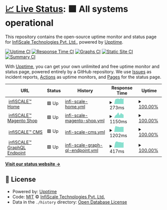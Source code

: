 # [📈 Live Status](https://demo.upptime.js.org): <!--live status--> **🟩 All systems operational**

This repository contains the open-source uptime monitor and status page for [InfiScale Technologies Pvt. Ltd.](https://infiscale.io), powered by [Upptime](https://github.com/upptime/upptime).

[![Uptime CI](https://github.com/infiSCALE/upptime/workflows/Uptime%20CI/badge.svg)](https://github.com/infiSCALE/upptime/actions?query=workflow%3A%22Uptime+CI%22)
[![Response Time CI](https://github.com/infiSCALE/upptime/workflows/Response%20Time%20CI/badge.svg)](https://github.com/infiSCALE/upptime/actions?query=workflow%3A%22Response+Time+CI%22)
[![Graphs CI](https://github.com/infiSCALE/upptime/workflows/Graphs%20CI/badge.svg)](https://github.com/infiSCALE/upptime/actions?query=workflow%3A%22Graphs+CI%22)
[![Static Site CI](https://github.com/infiSCALE/upptime/workflows/Static%20Site%20CI/badge.svg)](https://github.com/infiSCALE/upptime/actions?query=workflow%3A%22Static+Site+CI%22)
[![Summary CI](https://github.com/infiSCALE/upptime/workflows/Summary%20CI/badge.svg)](https://github.com/infiSCALE/upptime/actions?query=workflow%3A%22Summary+CI%22)

With [Upptime](https://upptime.js.org), you can get your own unlimited and free uptime monitor and status page, powered entirely by a GitHub repository. We use [Issues](https://github.com/infiSCALE/upptime/issues) as incident reports, [Actions](https://github.com/infiSCALE/upptime/actions) as uptime monitors, and [Pages](https://demo.upptime.js.org) for the status page.

<!--start: status pages-->
<!-- This summary is generated by Upptime (https://github.com/upptime/upptime) -->
<!-- Do not edit this manually, your changes will be overwritten -->
<!-- prettier-ignore -->
| URL | Status | History | Response Time | Uptime |
| --- | ------ | ------- | ------------- | ------ |
| <img alt="" src="https://icons.duckduckgo.com/ip3/www.infiscale.io.ico" height="13"> [infiSCALE™ Home](https://www.infiscale.io) | 🟩 Up | [infi-scale-home.yml](https://github.com/infiSCALE/uptime/commits/HEAD/history/infi-scale-home.yml) | <details><summary><img alt="Response time graph" src="./graphs/infi-scale-home/response-time-week.png" height="20"> 273ms</summary><br><a href="https://infiSCALE.github.io/upptime/history/infi-scale-home"><img alt="Response time 273" src="https://img.shields.io/endpoint?url=https%3A%2F%2Fraw.githubusercontent.com%2FinfiSCALE%2Fuptime%2FHEAD%2Fapi%2Finfi-scale-home%2Fresponse-time.json"></a><br><a href="https://infiSCALE.github.io/upptime/history/infi-scale-home"><img alt="24-hour response time 273" src="https://img.shields.io/endpoint?url=https%3A%2F%2Fraw.githubusercontent.com%2FinfiSCALE%2Fuptime%2FHEAD%2Fapi%2Finfi-scale-home%2Fresponse-time-day.json"></a><br><a href="https://infiSCALE.github.io/upptime/history/infi-scale-home"><img alt="7-day response time 273" src="https://img.shields.io/endpoint?url=https%3A%2F%2Fraw.githubusercontent.com%2FinfiSCALE%2Fuptime%2FHEAD%2Fapi%2Finfi-scale-home%2Fresponse-time-week.json"></a><br><a href="https://infiSCALE.github.io/upptime/history/infi-scale-home"><img alt="30-day response time 273" src="https://img.shields.io/endpoint?url=https%3A%2F%2Fraw.githubusercontent.com%2FinfiSCALE%2Fuptime%2FHEAD%2Fapi%2Finfi-scale-home%2Fresponse-time-month.json"></a><br><a href="https://infiSCALE.github.io/upptime/history/infi-scale-home"><img alt="1-year response time 273" src="https://img.shields.io/endpoint?url=https%3A%2F%2Fraw.githubusercontent.com%2FinfiSCALE%2Fuptime%2FHEAD%2Fapi%2Finfi-scale-home%2Fresponse-time-year.json"></a></details> | <details><summary><a href="https://infiSCALE.github.io/upptime/history/infi-scale-home">100.00%</a></summary><a href="https://infiSCALE.github.io/upptime/history/infi-scale-home"><img alt="All-time uptime 100.00%" src="https://img.shields.io/endpoint?url=https%3A%2F%2Fraw.githubusercontent.com%2FinfiSCALE%2Fuptime%2FHEAD%2Fapi%2Finfi-scale-home%2Fuptime.json"></a><br><a href="https://infiSCALE.github.io/upptime/history/infi-scale-home"><img alt="24-hour uptime 100.00%" src="https://img.shields.io/endpoint?url=https%3A%2F%2Fraw.githubusercontent.com%2FinfiSCALE%2Fuptime%2FHEAD%2Fapi%2Finfi-scale-home%2Fuptime-day.json"></a><br><a href="https://infiSCALE.github.io/upptime/history/infi-scale-home"><img alt="7-day uptime 100.00%" src="https://img.shields.io/endpoint?url=https%3A%2F%2Fraw.githubusercontent.com%2FinfiSCALE%2Fuptime%2FHEAD%2Fapi%2Finfi-scale-home%2Fuptime-week.json"></a><br><a href="https://infiSCALE.github.io/upptime/history/infi-scale-home"><img alt="30-day uptime 100.00%" src="https://img.shields.io/endpoint?url=https%3A%2F%2Fraw.githubusercontent.com%2FinfiSCALE%2Fuptime%2FHEAD%2Fapi%2Finfi-scale-home%2Fuptime-month.json"></a><br><a href="https://infiSCALE.github.io/upptime/history/infi-scale-home"><img alt="1-year uptime 100.00%" src="https://img.shields.io/endpoint?url=https%3A%2F%2Fraw.githubusercontent.com%2FinfiSCALE%2Fuptime%2FHEAD%2Fapi%2Finfi-scale-home%2Fuptime-year.json"></a></details>
| <img alt="" src="https://icons.duckduckgo.com/ip3/shop.infiscale.io.ico" height="13"> [infiSCALE™ Magento Shop](https://shop.infiscale.io) | 🟩 Up | [infi-scale-magento-shop.yml](https://github.com/infiSCALE/uptime/commits/HEAD/history/infi-scale-magento-shop.yml) | <details><summary><img alt="Response time graph" src="./graphs/infi-scale-magento-shop/response-time-week.png" height="20"> 1150ms</summary><br><a href="https://infiSCALE.github.io/upptime/history/infi-scale-magento-shop"><img alt="Response time 1150" src="https://img.shields.io/endpoint?url=https%3A%2F%2Fraw.githubusercontent.com%2FinfiSCALE%2Fuptime%2FHEAD%2Fapi%2Finfi-scale-magento-shop%2Fresponse-time.json"></a><br><a href="https://infiSCALE.github.io/upptime/history/infi-scale-magento-shop"><img alt="24-hour response time 1150" src="https://img.shields.io/endpoint?url=https%3A%2F%2Fraw.githubusercontent.com%2FinfiSCALE%2Fuptime%2FHEAD%2Fapi%2Finfi-scale-magento-shop%2Fresponse-time-day.json"></a><br><a href="https://infiSCALE.github.io/upptime/history/infi-scale-magento-shop"><img alt="7-day response time 1150" src="https://img.shields.io/endpoint?url=https%3A%2F%2Fraw.githubusercontent.com%2FinfiSCALE%2Fuptime%2FHEAD%2Fapi%2Finfi-scale-magento-shop%2Fresponse-time-week.json"></a><br><a href="https://infiSCALE.github.io/upptime/history/infi-scale-magento-shop"><img alt="30-day response time 1150" src="https://img.shields.io/endpoint?url=https%3A%2F%2Fraw.githubusercontent.com%2FinfiSCALE%2Fuptime%2FHEAD%2Fapi%2Finfi-scale-magento-shop%2Fresponse-time-month.json"></a><br><a href="https://infiSCALE.github.io/upptime/history/infi-scale-magento-shop"><img alt="1-year response time 1150" src="https://img.shields.io/endpoint?url=https%3A%2F%2Fraw.githubusercontent.com%2FinfiSCALE%2Fuptime%2FHEAD%2Fapi%2Finfi-scale-magento-shop%2Fresponse-time-year.json"></a></details> | <details><summary><a href="https://infiSCALE.github.io/upptime/history/infi-scale-magento-shop">100.00%</a></summary><a href="https://infiSCALE.github.io/upptime/history/infi-scale-magento-shop"><img alt="All-time uptime 100.00%" src="https://img.shields.io/endpoint?url=https%3A%2F%2Fraw.githubusercontent.com%2FinfiSCALE%2Fuptime%2FHEAD%2Fapi%2Finfi-scale-magento-shop%2Fuptime.json"></a><br><a href="https://infiSCALE.github.io/upptime/history/infi-scale-magento-shop"><img alt="24-hour uptime 100.00%" src="https://img.shields.io/endpoint?url=https%3A%2F%2Fraw.githubusercontent.com%2FinfiSCALE%2Fuptime%2FHEAD%2Fapi%2Finfi-scale-magento-shop%2Fuptime-day.json"></a><br><a href="https://infiSCALE.github.io/upptime/history/infi-scale-magento-shop"><img alt="7-day uptime 100.00%" src="https://img.shields.io/endpoint?url=https%3A%2F%2Fraw.githubusercontent.com%2FinfiSCALE%2Fuptime%2FHEAD%2Fapi%2Finfi-scale-magento-shop%2Fuptime-week.json"></a><br><a href="https://infiSCALE.github.io/upptime/history/infi-scale-magento-shop"><img alt="30-day uptime 100.00%" src="https://img.shields.io/endpoint?url=https%3A%2F%2Fraw.githubusercontent.com%2FinfiSCALE%2Fuptime%2FHEAD%2Fapi%2Finfi-scale-magento-shop%2Fuptime-month.json"></a><br><a href="https://infiSCALE.github.io/upptime/history/infi-scale-magento-shop"><img alt="1-year uptime 100.00%" src="https://img.shields.io/endpoint?url=https%3A%2F%2Fraw.githubusercontent.com%2FinfiSCALE%2Fuptime%2FHEAD%2Fapi%2Finfi-scale-magento-shop%2Fuptime-year.json"></a></details>
| <img alt="" src="https://icons.duckduckgo.com/ip3/www.infiscale.io.ico" height="13"> [infiSCALE™ CMS](https://www.infiscale.io/wp-admin/) | 🟩 Up | [infi-scale-cms.yml](https://github.com/infiSCALE/uptime/commits/HEAD/history/infi-scale-cms.yml) | <details><summary><img alt="Response time graph" src="./graphs/infi-scale-cms/response-time-week.png" height="20"> 1202ms</summary><br><a href="https://infiSCALE.github.io/upptime/history/infi-scale-cms"><img alt="Response time 1202" src="https://img.shields.io/endpoint?url=https%3A%2F%2Fraw.githubusercontent.com%2FinfiSCALE%2Fuptime%2FHEAD%2Fapi%2Finfi-scale-cms%2Fresponse-time.json"></a><br><a href="https://infiSCALE.github.io/upptime/history/infi-scale-cms"><img alt="24-hour response time 1202" src="https://img.shields.io/endpoint?url=https%3A%2F%2Fraw.githubusercontent.com%2FinfiSCALE%2Fuptime%2FHEAD%2Fapi%2Finfi-scale-cms%2Fresponse-time-day.json"></a><br><a href="https://infiSCALE.github.io/upptime/history/infi-scale-cms"><img alt="7-day response time 1202" src="https://img.shields.io/endpoint?url=https%3A%2F%2Fraw.githubusercontent.com%2FinfiSCALE%2Fuptime%2FHEAD%2Fapi%2Finfi-scale-cms%2Fresponse-time-week.json"></a><br><a href="https://infiSCALE.github.io/upptime/history/infi-scale-cms"><img alt="30-day response time 1202" src="https://img.shields.io/endpoint?url=https%3A%2F%2Fraw.githubusercontent.com%2FinfiSCALE%2Fuptime%2FHEAD%2Fapi%2Finfi-scale-cms%2Fresponse-time-month.json"></a><br><a href="https://infiSCALE.github.io/upptime/history/infi-scale-cms"><img alt="1-year response time 1202" src="https://img.shields.io/endpoint?url=https%3A%2F%2Fraw.githubusercontent.com%2FinfiSCALE%2Fuptime%2FHEAD%2Fapi%2Finfi-scale-cms%2Fresponse-time-year.json"></a></details> | <details><summary><a href="https://infiSCALE.github.io/upptime/history/infi-scale-cms">100.00%</a></summary><a href="https://infiSCALE.github.io/upptime/history/infi-scale-cms"><img alt="All-time uptime 100.00%" src="https://img.shields.io/endpoint?url=https%3A%2F%2Fraw.githubusercontent.com%2FinfiSCALE%2Fuptime%2FHEAD%2Fapi%2Finfi-scale-cms%2Fuptime.json"></a><br><a href="https://infiSCALE.github.io/upptime/history/infi-scale-cms"><img alt="24-hour uptime 100.00%" src="https://img.shields.io/endpoint?url=https%3A%2F%2Fraw.githubusercontent.com%2FinfiSCALE%2Fuptime%2FHEAD%2Fapi%2Finfi-scale-cms%2Fuptime-day.json"></a><br><a href="https://infiSCALE.github.io/upptime/history/infi-scale-cms"><img alt="7-day uptime 100.00%" src="https://img.shields.io/endpoint?url=https%3A%2F%2Fraw.githubusercontent.com%2FinfiSCALE%2Fuptime%2FHEAD%2Fapi%2Finfi-scale-cms%2Fuptime-week.json"></a><br><a href="https://infiSCALE.github.io/upptime/history/infi-scale-cms"><img alt="30-day uptime 100.00%" src="https://img.shields.io/endpoint?url=https%3A%2F%2Fraw.githubusercontent.com%2FinfiSCALE%2Fuptime%2FHEAD%2Fapi%2Finfi-scale-cms%2Fuptime-month.json"></a><br><a href="https://infiSCALE.github.io/upptime/history/infi-scale-cms"><img alt="1-year uptime 100.00%" src="https://img.shields.io/endpoint?url=https%3A%2F%2Fraw.githubusercontent.com%2FinfiSCALE%2Fuptime%2FHEAD%2Fapi%2Finfi-scale-cms%2Fuptime-year.json"></a></details>
| <img alt="" src="https://icons.duckduckgo.com/ip3/www.infiscale.io.ico" height="13"> [infiSCALE™ GraphQL Endpoint](https://www.infiscale.io/graphql/) | 🟩 Up | [infi-scale-graph-ql-endpoint.yml](https://github.com/infiSCALE/uptime/commits/HEAD/history/infi-scale-graph-ql-endpoint.yml) | <details><summary><img alt="Response time graph" src="./graphs/infi-scale-graph-ql-endpoint/response-time-week.png" height="20"> 417ms</summary><br><a href="https://infiSCALE.github.io/upptime/history/infi-scale-graph-ql-endpoint"><img alt="Response time 417" src="https://img.shields.io/endpoint?url=https%3A%2F%2Fraw.githubusercontent.com%2FinfiSCALE%2Fuptime%2FHEAD%2Fapi%2Finfi-scale-graph-ql-endpoint%2Fresponse-time.json"></a><br><a href="https://infiSCALE.github.io/upptime/history/infi-scale-graph-ql-endpoint"><img alt="24-hour response time 417" src="https://img.shields.io/endpoint?url=https%3A%2F%2Fraw.githubusercontent.com%2FinfiSCALE%2Fuptime%2FHEAD%2Fapi%2Finfi-scale-graph-ql-endpoint%2Fresponse-time-day.json"></a><br><a href="https://infiSCALE.github.io/upptime/history/infi-scale-graph-ql-endpoint"><img alt="7-day response time 417" src="https://img.shields.io/endpoint?url=https%3A%2F%2Fraw.githubusercontent.com%2FinfiSCALE%2Fuptime%2FHEAD%2Fapi%2Finfi-scale-graph-ql-endpoint%2Fresponse-time-week.json"></a><br><a href="https://infiSCALE.github.io/upptime/history/infi-scale-graph-ql-endpoint"><img alt="30-day response time 417" src="https://img.shields.io/endpoint?url=https%3A%2F%2Fraw.githubusercontent.com%2FinfiSCALE%2Fuptime%2FHEAD%2Fapi%2Finfi-scale-graph-ql-endpoint%2Fresponse-time-month.json"></a><br><a href="https://infiSCALE.github.io/upptime/history/infi-scale-graph-ql-endpoint"><img alt="1-year response time 417" src="https://img.shields.io/endpoint?url=https%3A%2F%2Fraw.githubusercontent.com%2FinfiSCALE%2Fuptime%2FHEAD%2Fapi%2Finfi-scale-graph-ql-endpoint%2Fresponse-time-year.json"></a></details> | <details><summary><a href="https://infiSCALE.github.io/upptime/history/infi-scale-graph-ql-endpoint">100.00%</a></summary><a href="https://infiSCALE.github.io/upptime/history/infi-scale-graph-ql-endpoint"><img alt="All-time uptime 100.00%" src="https://img.shields.io/endpoint?url=https%3A%2F%2Fraw.githubusercontent.com%2FinfiSCALE%2Fuptime%2FHEAD%2Fapi%2Finfi-scale-graph-ql-endpoint%2Fuptime.json"></a><br><a href="https://infiSCALE.github.io/upptime/history/infi-scale-graph-ql-endpoint"><img alt="24-hour uptime 100.00%" src="https://img.shields.io/endpoint?url=https%3A%2F%2Fraw.githubusercontent.com%2FinfiSCALE%2Fuptime%2FHEAD%2Fapi%2Finfi-scale-graph-ql-endpoint%2Fuptime-day.json"></a><br><a href="https://infiSCALE.github.io/upptime/history/infi-scale-graph-ql-endpoint"><img alt="7-day uptime 100.00%" src="https://img.shields.io/endpoint?url=https%3A%2F%2Fraw.githubusercontent.com%2FinfiSCALE%2Fuptime%2FHEAD%2Fapi%2Finfi-scale-graph-ql-endpoint%2Fuptime-week.json"></a><br><a href="https://infiSCALE.github.io/upptime/history/infi-scale-graph-ql-endpoint"><img alt="30-day uptime 100.00%" src="https://img.shields.io/endpoint?url=https%3A%2F%2Fraw.githubusercontent.com%2FinfiSCALE%2Fuptime%2FHEAD%2Fapi%2Finfi-scale-graph-ql-endpoint%2Fuptime-month.json"></a><br><a href="https://infiSCALE.github.io/upptime/history/infi-scale-graph-ql-endpoint"><img alt="1-year uptime 100.00%" src="https://img.shields.io/endpoint?url=https%3A%2F%2Fraw.githubusercontent.com%2FinfiSCALE%2Fuptime%2FHEAD%2Fapi%2Finfi-scale-graph-ql-endpoint%2Fuptime-year.json"></a></details>

<!--end: status pages-->

[**Visit our status website →**](https://demo.upptime.js.org)

## 📄 License

- Powered by: [Upptime](https://github.com/upptime/upptime)
- Code: [MIT](./LICENSE) © [InfiScale Technologies Pvt. Ltd.](https://infiscale.io)
- Data in the `./history` directory: [Open Database License](https://opendatacommons.org/licenses/odbl/1-0/)
